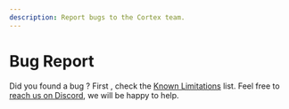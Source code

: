 ```yaml
---
description: Report bugs to the Cortex team.
---
```


# Bug Report

Did you found a bug ? First , check the [Known Limitations](known-limitations.md) list. Feel free to [reach us on Discord](https://invite.gg/crtx), we will be happy to help.

